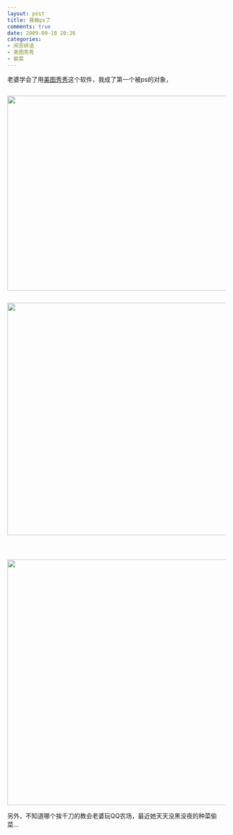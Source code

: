 ```yaml
---
layout: post
title: 我被ps了
comments: true
date: 2009-09-10 20:26
categories:
- 闲言碎语
- 美图秀秀
- 偷菜
---
```


<p>老婆学会了用<a title="http://xiuxiu.meitu.com/" href="http://xiuxiu.meitu.com/" target="_blank">美图秀秀</a>这个软件，我成了第一个被ps的对象，</p>
<p><img src="/images/hbz_images/lg10.jpg" alt=""></p>
<p><!--more--></p>
<p><img src="/images/hbz_images/lg06.jpg" alt="" width="506" height="450"></p>
<p><img src="/images/hbz_images/lg07.jpg" alt=""></p>
<p><img src="/images/hbz_images/lg08.jpg" alt="" width="529" height="536"></p>
<p><img src="/images/hbz_images/lg09.jpg" alt=""></p>
<p><img src="/images/hbz_images/lg11.jpg" alt=""></p>
<p><img src="/images/hbz_images/lg12.jpg" alt=""></p>
<p><img src="/images/hbz_images/lg13.jpg" alt="" width="684" height="567"></p>
<p>另外，不知道哪个挨千刀的教会老婆玩QQ农场，最近她天天没黑没夜的种菜偷菜...</p>				
